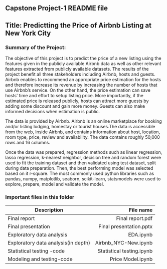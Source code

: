 

## Capstone Project-1 README file
## Title: Predictting  the Price of Airbnb Listing at New York City

### Summary of the Project:
The objective of this project is to predict the price of a new listing using the features given in the publicly available Airbnb data as well as other relevant features extracted from publicly available datasets. The results of the project benefit all three stakeholders including Airbnb, hosts and guests. Airbnb enables to recommend an appropriate price estimation for the hosts and therefore increase its revenue by increasing the number of hosts that use Airbnb’s service. On the other hand, the price estimation can save hosts’ time and effort to setup listing price. More importantly, if the estimated price is released publicly, hosts can attract more guests by adding some discount and gain more money. Guests can also make informed decisions when estimation is public. 

The data is provided by Airbnb. Airbnb is an online marketplace for booking and/or listing lodging, homestay or tourist houses.The data is accessible from the web, Inside Airbnb, and contains information about host, location, room type, price, review and availability. The data contains roughly 50,000 rows and 16 columns.

Once the data was prepared, regression methods such as linear regression, lasso regression, k-nearest neighbor, decision tree and random forest were used to fit the training dataset and then validated using test dataset, split during data preparation. Then, the best performing model was selected based on it r-square.  The most commonly used python libraries such as pandas, numpy, matplotlib, seaborn, scikit-learn, statsmodels were used to explore, prepare, model and validate the model. 



### Important files in this folder 
|Description |File name|
|----------------|----------------:|
|Final report |Final report.pdf|
|Final presentation |Final presentation.pptx|
|Exploratory data analysis|EDA.ipynb|
|Exploratory data analysis(in depth)|Airbnb_NYC-New.ipynb|
|Statistical testing -code|Statistical testing.ipynb|
|Modeling and testing-code|Price Model.ipynb|
